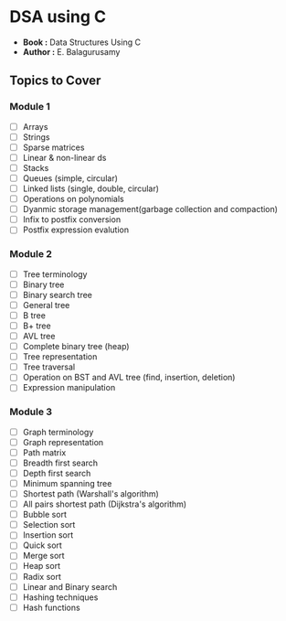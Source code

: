 # DSA using C

- **Book :** Data Structures Using C
- **Author :** E. Balagurusamy

## Topics to Cover

### Module 1

- [ ] Arrays
- [ ] Strings
- [ ] Sparse matrices
- [ ] Linear & non-linear ds
- [ ] Stacks
- [ ] Queues (simple, circular)
- [ ] Linked lists (single, double, circular)
- [ ] Operations on polynomials
- [ ] Dyanmic storage management(garbage collection and compaction)
- [ ] Infix to postfix conversion
- [ ] Postfix expression evalution

### Module 2

- [ ] Tree terminology
- [ ] Binary tree
- [ ] Binary search tree
- [ ] General tree
- [ ] B tree
- [ ] B+ tree
- [ ] AVL tree
- [ ] Complete binary tree (heap)
- [ ] Tree representation
- [ ] Tree traversal
- [ ] Operation on BST and AVL tree (find, insertion, deletion)
- [ ] Expression manipulation

### Module 3

- [ ] Graph terminology
- [ ] Graph representation
- [ ] Path matrix
- [ ] Breadth first search
- [ ] Depth first search
- [ ] Minimum spanning tree
- [ ] Shortest path (Warshall's algorithm)
- [ ] All pairs shortest path (Dijkstra's algorithm)
- [ ] Bubble sort
- [ ] Selection sort
- [ ] Insertion sort
- [ ] Quick sort
- [ ] Merge sort
- [ ] Heap sort
- [ ] Radix sort
- [ ] Linear and Binary search
- [ ] Hashing techniques
- [ ] Hash functions